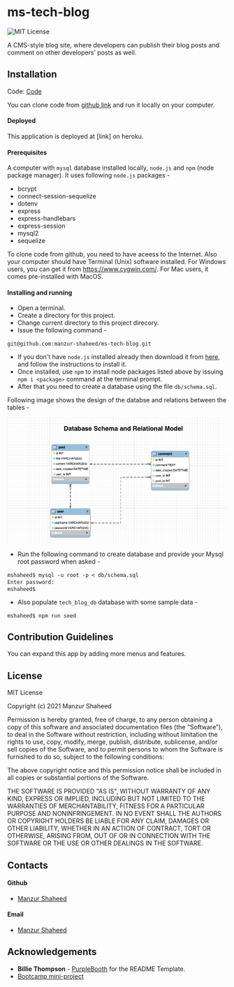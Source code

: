 # ms-tech-blog
![MIT License](https://img.shields.io/badge/License-MIT-blue.svg)

A CMS-style blog site, where developers can publish their blog posts and comment on other developers’ posts as well. 

## Installation

Code: [Code](https://github.com/manzur-shaheed/ms-tech-blog) 

You can clone code from [github link](https://github.com/manzur-shaheed/ms-tech-blog) and run it locally on your computer. 

#### Deployed
This application is deployed at [link] on heroku.
#### Prerequisites 
A computer with ```mysql``` database installed locally, ```node.js``` and ```npm``` (node package manager). It uses following ```node.js``` packages -
- bcrypt
- connect-session-sequelize
- dotenv
- express
- express-handlebars
- express-session
- mysql2
- sequelize

To clone code from github, you need to have aceess to the Internet. Also your computer should have Terminal (Unix) software installed. For Windows users, you can get it from https://www.cygwin.com/. For Mac users, it comes pre-installed with MacOS. 

#### Installing and running 
- Open a terminal.
- Create a directory for this project.
- Change current directory to this project direcory.
- Issue the following command -
```
git@github.com:manzur-shaheed/ms-tech-blog.git
```
- If you don't have ```node.js``` installed already then download it from [here](https://nodejs.org/en/download/), and follow the instructions to install it.
- Once installed, use ```npm``` to install node packages listed above by issuing ```npm i <package>``` command at the terminal prompt.
- After that you need to create a database using the file ```db/schema.sql```. 

Following image shows the design of the databse and relations between the tables -

![db_desgn](./assets/images/db_schema.png)

- Run the following command to create database and provide your Mysql root password when asked -
```
mshaheed$ mysql -u root -p < db/schema.sql
Enter password:
mshaheed$
```
- Also populate ```tech_blog_db``` database with some sample data -
```
mshaheed$ npm run seed
```

## Contribution Guidelines
You can expand this app by adding more menus and features. 
## License
MIT License

Copyright (c) 2021 Manzur Shaheed

Permission is hereby granted, free of charge, to any person obtaining a copy of this software and associated documentation files (the "Software"), to deal in the Software without restriction, including without limitation the rights to use, copy, modify, merge, publish, distribute, sublicense, and/or sell copies of the Software, and to permit persons to whom the Software is furnished to do so, subject to the following conditions:

The above copyright notice and this permission notice shall be included in all copies or substantial portions of the Software.

THE SOFTWARE IS PROVIDED "AS IS", WITHOUT WARRANTY OF ANY KIND, EXPRESS OR IMPLIED, INCLUDING BUT NOT LIMITED TO THE WARRANTIES OF MERCHANTABILITY, FITNESS FOR A PARTICULAR PURPOSE AND NONINFRINGEMENT. IN NO EVENT SHALL THE AUTHORS OR COPYRIGHT HOLDERS BE LIABLE FOR ANY CLAIM, DAMAGES OR OTHER LIABILITY, WHETHER IN AN ACTION OF CONTRACT, TORT OR OTHERWISE, ARISING FROM, OUT OF OR IN CONNECTION WITH THE SOFTWARE OR THE USE OR OTHER DEALINGS IN THE SOFTWARE.
## Contacts
#### Github
- [Manzur Shaheed](https://github.com/manzur-shaheed/)
#### Email
- [Manzur Shaheed](mailto:shaheed_manzur@yahoo.com)
## Acknowledgements
* **Billie Thompson** - [PurpleBooth](https://github.com/PurpleBooth) for the README Template.
* [Bootcamp mini-project](https://columbia.bootcampcontent.com/columbia-bootcamp/cu-nyc-virt-fsf-pt-03-2021-u-c/-/tree/master/14-MVC/01-Activities/28-Stu_Mini-Project)



